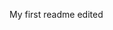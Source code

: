 My first readme edited

[](https://miro.medium.com/v2/resize:fit:1400/1*mtsk3fQ_BRemFidhkel3dA.png)
